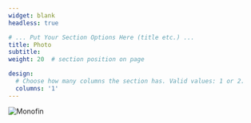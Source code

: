 ```yaml
---
widget: blank
headless: true

# ... Put Your Section Options Here (title etc.) ...
title: Photo
subtitle:
weight: 20  # section position on page

design:
  # Choose how many columns the section has. Valid values: 1 or 2.
  columns: '1'
---
```


![Monofin](monofin.jpg)
